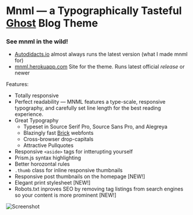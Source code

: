 # Mnml — a Typographically Tasteful [Ghost](http://github.com/tryghost/ghost/) Blog Theme

### See mnml in the wild!
- [Autodidacts.io](http://autodidacts.io) almost always runs the latest version (what I made mnml for)
- [mnml.herokuapp.com](http://mnml.herouapp.com) Site for the theme. Runs latest official *release* or newer

Features:

- Totally responsive
- Perfect readability — MNML features a type-scale, responsive typography, and carefully set line length for the best reading experience.
- Great Typography
  - Typeset in Source Serif Pro, Source Sans Pro, and Alegreya
  - Blazingly fast [Brick](http://brick.im) webfonts
  - Cross-browser drop-capitals
  - Attractive Pullquotes
- Responsive `<aside>` tags for intterupting yourself
- Prism.js syntax highlighting
- Better horozontal rules
- `.thumb` class for inline responsive thumbnails
- Responsive post thumbnails on the homepage [NEW!]
- Elegant print stylesheet [NEW!]
- Robots.txt inproves SEO by removing tag listings from search engines so your content is more prominent [NEW!]


![Screenshot](http://api.drp.io/files/5437789e305b7.png)
